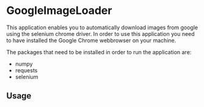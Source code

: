 # GoogleImageLoader

This application enables you to automatically download images from google using the selenium chrome driver.
In order to use this application you need to have installed the Google Chrome webbrowser on your machine.

The packages that need to be installed in order to run the application are:

* numpy
* requests
* selenium

## Usage


